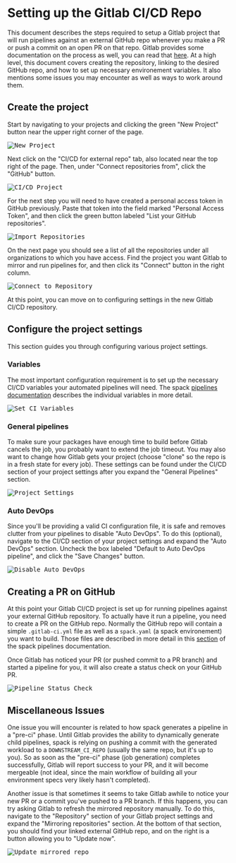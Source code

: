 # Setting up the Gitlab CI/CD Repo

This document describes the steps required to setup a Gitlab project that
will run pipelines against an external GitHub repo whenever you make a
PR or push a commit on an open PR on that repo.  Gitlab provides some
documentation on the process as well, you can read that
[here](https://docs.gitlab.com/ee/ci/ci_cd_for_external_repos/).  At a high
level, this document covers creating the repository, linking to the desired
GitHub repo, and how to set up necessary environement variables.  It also
mentions some issues you may encounter as well as ways to work around them.

## Create the project

Start by navigating to your projects and clicking the green "New Project"
button near the upper right corner of the page.

<kbd><img src="./images/new-project-top-only.png" alt="New Project" title="New Project" /></kbd>

Next click on the "CI/CD for external repo" tab, also located near the top
right of the page.  Then, under "Connect repositories from", click the
"GitHub" button.

<kbd><img src="./images/ci-cd-external-repo.png" alt="CI/CD Project" title="CI/CD Project" /></kbd>

For the next step you will need to have created a personal access token in
GitHub previously.  Paste that token into the field marked "Personal Access
Token", and then click the green button labeled "List your GitHub repositories".

<kbd><img src="./images/import-repos-from-github-need-token.png" alt="Import Repositories" title="Import Repositories" /></kbd>

On the next page you should see a list of all the repositories under all
organizations to which you have access.  Find the project you want Gitlab
to mirror and run pipelines for, and then click its "Connect" button in the
right column.

<kbd><img src="./images/imported-repositories.png" alt="Connect to Repository" title="Connect to Repository" /></kbd>

At this point, you can move on to configuring settings in the new Gitlab
CI/CD repository.

## Configure the project settings

This section guides you through configuring various project settings.

### Variables

The most important configuration requirement is to set up the necessary
CI/CD variables your automated pipelines will need.  The spack [pipelines
documentation](https://spack.readthedocs.io/en/latest/pipelines.html#environment-variables-affecting-pipeline-operation)
describes the individual variables in more detail.

<kbd><img src="./images/setup-ci-variables.png" alt="Set CI Variables" title="Set CI Variables" /></kbd>

### General pipelines

To make sure your packages have enough time to build before Gitlab cancels
the job, you probably want to extend the job timeout.  You may also want to
change how Gitlab gets your project (choose "clone" so the repo is in a
fresh state for every job).  These settings can be found under the CI/CD
section of your project settings after you expand the "General Pipelines"
section.

<kbd><img src="./images/general-pipelines-settings.png" alt="Project Settings" title="Project Settings" /></kbd>

### Auto DevOps

Since you'll be providing a valid CI configuration file, it is safe and
removes clutter from your pipelines to disable "Auto DevOps".  To do this
(optional), navigate to the CI/CD section of your project settings and
expand the "Auto DevOps" section.  Uncheck the box labeled "Default to
Auto DevOps pipeline", and click the "Save Changes" button.

<kbd><img src="./images/turn-off-autodevops.png" alt="Disable Auto DevOps" title="Disable Auto DevOps" /></kbd>

## Creating a PR on GitHub

At this point your Gitlab CI/CD project is set up for running pipelines
against your external GitHub repository.  To actually have it run a
pipeline, you need to create a PR on the GitHub repo.  Normally the
GitHub repo will contain a simple `.gitlab-ci.yml` file as well as a
`spack.yaml` (a spack environement) you want to build.  Those files are
described in more detail in this
[section](https://spack.readthedocs.io/en/latest/pipelines.html#a-pipeline-enabled-spack-environment)
of the spack pipelines documentation.

Once Gitlab has noticed your PR (or pushed commit to a PR branch) and started
a pipeline for you, it will also create a status check on your GitHub PR.

<kbd><img src="./images/status-check-github.png" alt="Pipeline Status Check" title="Pipeline Status Check" /></kbd>

## Miscellaneous Issues

One issue you will encounter is related to how spack generates a pipeline
in a "pre-ci" phase.  Until Gitlab provides the ability to dynamically
generate child pipelines, spack is relying on pushing a commit with the
generated workload to a `DOWNSTREAM_CI_REPO` (usually the same repo, but
it's up to you).  So as soon as the "pre-ci" phase (job generation) completes
successfully, Gitlab will report success to your PR, and it will become
mergeable (not ideal, since the main workflow of building all your environment
specs very likely hasn't completed).

Another issue is that sometimes it seems to take Gitlab awhile to notice your
new PR or a commit you've pushed to a PR branch.  If this happens, you can try
asking Gitlab to refresh the mirrored repository manually.  To do this,
navigate to the "Repository" section of your Gitlab project settings and expand
the "Mirroring repositories" section. At the bottom of that section, you should
find your linked external GitHub repo, and on the right is a button allowing
you to "Update now".

<kbd><img src="./images/refresh-mirrored-repo.png" alt="Update mirrored repo" title="Update mirrored repo" /></kbd>
